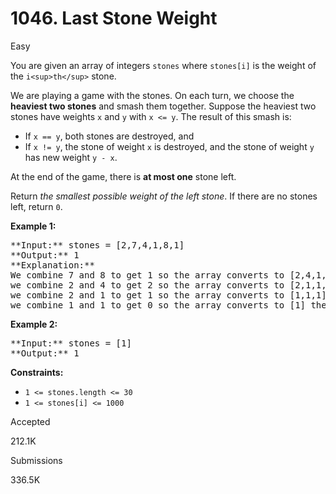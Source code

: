 # 1046. Last Stone Weight

Easy

You are given an array of integers `stones` where `stones[i]` is the weight of the `i<sup>th</sup>` stone.

We are playing a game with the stones. On each turn, we choose the **heaviest two stones** and smash them together. Suppose the heaviest two stones have weights `x` and `y` with `x <= y`. The result of this smash is:

* If `x == y`, both stones are destroyed, and
* If `x != y`, the stone of weight `x` is destroyed, and the stone of weight `y` has new weight `y - x`.

At the end of the game, there is **at most one** stone left.

Return _the smallest possible weight of the left stone_. If there are no stones left, return `0`.

**Example 1:**

<pre>
**Input:** stones = [2,7,4,1,8,1]
**Output:** 1
**Explanation:** 
We combine 7 and 8 to get 1 so the array converts to [2,4,1,1,1] then,
we combine 2 and 4 to get 2 so the array converts to [2,1,1,1] then,
we combine 2 and 1 to get 1 so the array converts to [1,1,1] then,
we combine 1 and 1 to get 0 so the array converts to [1] then that's the value of the last stone.
</pre>

**Example 2:**

<pre>
**Input:** stones = [1]
**Output:** 1
</pre>

**Constraints:**

* `1 <= stones.length <= 30`
* `1 <= stones[i] <= 1000`

Accepted

212.1K

Submissions

336.5K

